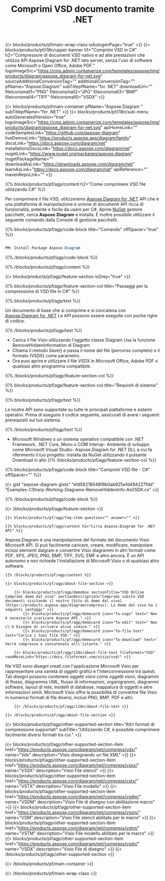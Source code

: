 ﻿---
title: Comprimi VSD documento tramite .NET 
weight: 3050
url: /it/net/compress/vsd/ 
description: C# codice sorgente per comprimere il file vsd su .NET Framework, .NET Core, Mono Platforms.
---
{{< blocks/products/pf/main-wrap-class isAutogenPage="true" >}}
{{< blocks/products/pf/i18n/upper-banner h1="Comprimi VSD in C#" h2="Compressore di documenti VSD nativo e ad alte prestazioni che utilizza API Aspose.Diagram for .NET lato server, senza l\'uso di software come Microsoft o Open Office, Adobe PDF." logoImageSrc="https://cms.admin.containerize.com/templates/aspose/img/products/diagram/aspose_diagram-for-net.svg" sourceAdditionalConversionTag="" additionalConversionTag="" pfName="Aspose.Diagram" subTitlepfName="for .NET" downloadUrl="" fileiconsmall1="PNG" fileiconsmall2="JPG" fileiconsmall3="BMP" fileiconsmall4="TIFF" fileiconsmall5="VSDX" >}}

{{< blocks/products/pf/main-container pfName="Aspose.Diagram " subTitlepfName="for .NET" >}}
{{< blocks/products/pf/i18n/sub-menu autoGeneratedVersion="true" logoImageSrc="https://cms.admin.containerize.com/templates/aspose/img/products/diagram/aspose_diagram-for-net.svg" apiHomeLink="" codeSamplesLink="https://github.com/aspose-diagram" liveDemosLink="https://products.aspose.app/diagram/family" docsLink="https://docs.aspose.com/diagram/net" installationsDocsLink="https://docs.aspose.com/diagram/net" nugetLink="https://www.nuget.org/packages/aspose.diagram" nugetPackageName="" downloadAsLink="https://downloads.aspose.com/diagram/net" learnAsLink="https://docs.aspose.com/diagram/net" apiReference="" mavenRepoLink="" >}}

{{% blocks/products/pf/agp/content h2="Come comprimere VSD file utilizzando C#" %}}

 Per comprimere il file VSD, utilizzeremo
 [Aspose.Diagram for .NET](https://products.aspose.com/diagram/net) 
 API che è una piattaforma di manipolazione e unione di documenti API ricca di funzionalità, potente e facile da usare per C#. Aprire
 [NuGet](https://www.nuget.org/packages/aspose.diagram) 
 gestore pacchetti, cerca
 **Aspose.Diagram** 
 e installa. È inoltre possibile utilizzare il seguente comando dalla Console di gestione pacchetti.

{{% blocks/products/pf/agp/code-block title="Comando" offSpacer="true" %}}

```cs

PM> Install-Package Aspose.Diagram


```

{{% /blocks/products/pf/agp/code-block %}}

{{% /blocks/products/pf/agp/content %}}

{{< blocks/products/pf/agp/feature-section isGrey="true" >}}

{{% blocks/products/pf/agp/feature-section-col title="Passaggi per la compressione di VSD file in C#" %}}

{{% blocks/products/pf/agp/text %}}

 Un documento di base che si comprime e si concatena con
 [Aspose.Diagram for .NET](https://products.aspose.com/diagram/net) 
 Le API possono essere eseguite con poche righe di codice.

{{% /blocks/products/pf/agp/text %}}

+ Carica il file Visio utilizzando l'oggetto classe Diagram
Usa la funzione RemoveHiddenInformation di Diagram
+ Chiama il metodo Save() e passa il nome del file (percorso completo) e il formato (VSDX) come parametro.
+ Ora puoi aprire e utilizzare il file VSDX in Microsoft Office, Adobe PDF o qualsiasi altro programma compatibile.

{{% /blocks/products/pf/agp/feature-section-col %}}

{{% blocks/products/pf/agp/feature-section-col title="Requisiti di sistema" %}}

{{% blocks/products/pf/agp/text %}}

 Le nostre API sono supportate su tutte le principali piattaforme e sistemi operativi. Prima di eseguire il codice seguente, assicurati di avere i seguenti prerequisiti sul tuo sistema.

{{% /blocks/products/pf/agp/text %}}

- Microsoft Windows o un sistema operativo compatibile con .NET Framework, .NET Core, Mono o COM Interop- Ambiente di sviluppo come Microsoft Visual Studio- Aspose.Diagram for .NET DLL a cui fa riferimento il tuo progetto: installa da NuGet utilizzando il pulsante Download in alto
{{% /blocks/products/pf/agp/feature-section-col %}}

{{% blocks/products/pf/agp/code-block title="Comprimi VSD file - C#" offSpacer="" %}}

{{< gist "aspose-diagram-gists" "efd56218048f8b0ab925efd494227fdd" "Examples-CSharp-Working-Diagrams-RemoveHiddenInfo-AsVSDX.cs" >}}


{{% /blocks/products/pf/agp/code-block %}}

{{< /blocks/products/pf/agp/feature-section >}}

    {{< blocks/products/pf/agp/faq-item question="" answer="" >}}
 

<!-- aboutfile Starts -->

    {{% blocks/products/pf/agp/content h2="Circa Aspose.Diagram for .NET API" %}}

 Aspose.Diagram è una manipolazione del formato del documento Visio Microsoft API. Si può facilmente caricare, creare, modificare, manipolare inclusi elementi daigram e convertire Visio diagrammi in altri formati come PDF, XPS, JPEG, PNG, BMP, TIFF, SVG, EMF e altro ancora. È un API autonomo e non richiede l'installazione di Microsoft Visio o di qualsiasi altro software.  



    {{% /blocks/products/pf/agp/content %}}

    {{< blocks/products/pf/agp/about-file-section >}}

        {{< blocks/products/pf/agp/demobox sectionTitle="VSD Online Comprimi demo dal vivo" sectionDescription="Comprimi subito VSD documenti visitando il nostro [Sito di demo dal vivo](https://products.aspose.app/diagram/compress). La demo dal vivo ha i seguenti vantaggi" >}}
            {{< blocks/products/pf/agp/democard icon="fa-cogs" text=" Non è necessario scaricare Aspose API." >}}
            {{< blocks/products/pf/agp/democard icon="fa-edit" text=" Non c\'è bisogno di scrivere alcun codice." >}}
            {{< blocks/products/pf/agp/democard icon="fa-file-text" text="Carica i tuoi file VSD." >}}
            {{< blocks/products/pf/agp/democard icon="fa-download" text=" Verrà compresso e concatenato all\'istante." >}}

        {{< blocks/products/pf/agp/i18n/about-file-text fileFormat="VSD" readMoreLink="https://docs.fileformat.com/visio/vsd/" >}}
file VSD sono disegni creati con l'applicazione Microsoft Visio per rappresentare una varietà di oggetti grafici e l'interconnessione tra questi. Tali disegni possono contenere oggetti visivi come oggetti visivi, diagrammi di flusso, diagramma UML, flusso di informazioni, organigrammi, diagrammi software, layout di rete, modelli di database, mappatura di oggetti e altre informazioni simili. Microsoft Visio offre la possibilità di convertire file Visio in numerosi formati di file diversi, inclusi PNG, BMP, PDF e altri. 

        {{< /blocks/products/pf/agp/i18n/about-file-text >}}

    {{< /blocks/products/pf/agp/about-file-section >}}

<!-- aboutfile Ends -->

{{< blocks/products/pf/agp/other-supported-section title="Altri formati di compressione supportati" subTitle="Utilizzando C#, è possibile comprimere facilmente diversi formati tra cui." >}}

{{< blocks/products/pf/agp/other-supported-section-item href="https://products.aspose.com/diagram/net/compress/vdx/" name="Vdx" description="Visio disegnando un file XML" >}}
{{< blocks/products/pf/agp/other-supported-section-item href="https://products.aspose.com/diagram/net/compress/vssx/" name="VSSX" description="Visio File stencil" >}}
{{< blocks/products/pf/agp/other-supported-section-item href="https://products.aspose.com/diagram/net/compress/vstx/" name="VSTX" description="Visio File modello" >}}
{{< blocks/products/pf/agp/other-supported-section-item href="https://products.aspose.com/diagram/net/compress/vsdm/" name="VSDM" description="Visio File di disegno con abilitazione macro" >}}
{{< blocks/products/pf/agp/other-supported-section-item href="https://products.aspose.com/diagram/net/compress/vssm/" name="VSM" description="Visio File stencil abilitato per le macro" >}}
{{< blocks/products/pf/agp/other-supported-section-item href="https://products.aspose.com/diagram/net/compress/vstm/" name="VSTM" description="Visio File modello abilitato per le macro" >}}
{{< blocks/products/pf/agp/other-supported-section-item href="https://products.aspose.com/diagram/net/compress/vsdx/" name="VSDX" description="Visio File di disegno" >}}
{{< /blocks/products/pf/agp/other-supported-section >}}

{{< /blocks/products/pf/main-container >}}
    
{{< /blocks/products/pf/main-wrap-class >}}